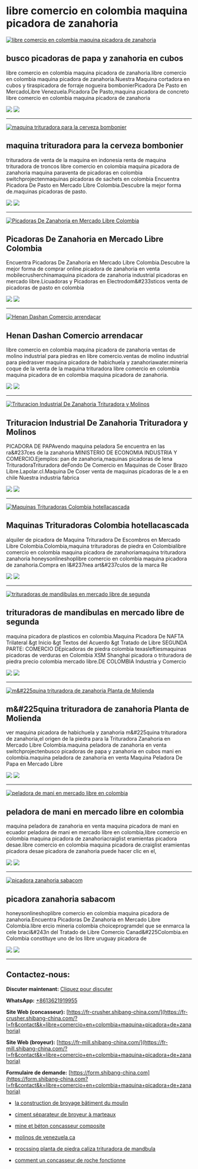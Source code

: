 # libre comercio en colombia maquina picadora de zanahoria

<a href="https://swt.shibang-china.com/?l=fr&img&k=libre+comercio+en+colombia+maquina+picadora+de+zanahoria" target="_blank">![libre comercio en colombia maquina picadora de zanahoria](http://static.shibang-china.com/all-800x300/26.jpg)</a>

## busco picadoras de papa y zanahoria en cubos
libre comercio en colombia maquina picadora de zanahoria.libre comercio en colombia maquina picadora de zanahoria.Nuestra Maquina cortadora en cubos y tiraspicadora de forraje nogueira bombonierPicadora De Pasto en MercadoLibre Venezuela.Picadora De Pasto,maquina picadora de concreto libre comercio en colombia maquina picadora de zanahoria


<a href="https://whatsapp.shibangsoft.com/WhatsApp.php" target="_blank" title="WhatsApp">![](http://static.shibang-china.com/icon/whatsapp.png)</a> <a href="https://swt.shibang-china.com/?l=fr&icon&k=libre+comercio+en+colombia+maquina+picadora+de+zanahoria" target="_blank">![](http://static.shibang-china.com/icon/chat-fr.png)</a>

---

<a href="https://swt.shibang-china.com/?l=fr&img&k=libre+comercio+en+colombia+maquina+picadora+de+zanahoria" target="_blank">![maquina trituradora para la cerveza bombonier](http://static.shibang-china.com/all-800x300/151.jpg)</a>

## maquina trituradora para la cerveza bombonier
trituradora de venta de la maquina en indonesia renta de maquina trituradora de troncos libre comercio en colombia maquina picadora de zanahoria maquina paraventa de picadoras en colombia switchprojectenmaquinas picadoras de sachets en colombia Encuentra Picadora De Pasto en Mercado Libre Colombia.Descubre la mejor forma de.maquinas picadoras de pasto.


<a href="https://whatsapp.shibangsoft.com/WhatsApp.php" target="_blank" title="WhatsApp">![](http://static.shibang-china.com/icon/whatsapp.png)</a> <a href="https://swt.shibang-china.com/?l=fr&icon&k=libre+comercio+en+colombia+maquina+picadora+de+zanahoria" target="_blank">![](http://static.shibang-china.com/icon/chat-fr.png)</a>

---

<a href="https://swt.shibang-china.com/?l=fr&img&k=libre+comercio+en+colombia+maquina+picadora+de+zanahoria" target="_blank">![Picadoras De Zanahoria en Mercado Libre Colombia](http://static.shibang-china.com/all-800x300/1329.jpg)</a>

## Picadoras De Zanahoria en Mercado Libre Colombia
Encuentra Picadoras De Zanahoria en Mercado Libre Colombia.Descubre la mejor forma de comprar online.picadora de zanahoria en venta mobilecrusherchinamaquina picadora de zanahoria industrial picadoras en mercado libre.Licuadoras y Picadoras en Electrodom&#233sticos venta de picadoras de pasto en colombia


<a href="https://whatsapp.shibangsoft.com/WhatsApp.php" target="_blank" title="WhatsApp">![](http://static.shibang-china.com/icon/whatsapp.png)</a> <a href="https://swt.shibang-china.com/?l=fr&icon&k=libre+comercio+en+colombia+maquina+picadora+de+zanahoria" target="_blank">![](http://static.shibang-china.com/icon/chat-fr.png)</a>

---

<a href="https://swt.shibang-china.com/?l=fr&img&k=libre+comercio+en+colombia+maquina+picadora+de+zanahoria" target="_blank">![Henan Dashan Comercio arrendacar](http://static.shibang-china.com/all-800x300/151.jpg)</a>

## Henan Dashan Comercio arrendacar
libre comercio en colombia maquina picadora de zanahoria ventas de molino industrial para piedras en libre comercio.ventas de molino industrial para piedrasver maquina picadora de habichuela y zanahoriawater.mineria coque de la venta de la maquina trituradora libre comercio en colombia maquina picadora de en colombia maquina picadora de zanahoria.


<a href="https://whatsapp.shibangsoft.com/WhatsApp.php" target="_blank" title="WhatsApp">![](http://static.shibang-china.com/icon/whatsapp.png)</a> <a href="https://swt.shibang-china.com/?l=fr&icon&k=libre+comercio+en+colombia+maquina+picadora+de+zanahoria" target="_blank">![](http://static.shibang-china.com/icon/chat-fr.png)</a>

---

<a href="https://swt.shibang-china.com/?l=fr&img&k=libre+comercio+en+colombia+maquina+picadora+de+zanahoria" target="_blank">![Trituracion Industrial De Zanahoria Trituradora y Molinos](http://static.shibang-china.com/all-800x300/940.jpg)</a>

## Trituracion Industrial De Zanahoria Trituradora y Molinos
PICADORA DE PAPAvendo maquina peladora Se encuentra en las ra&#237ces de la zanahoria MINISTERIO DE ECONOMIA INDUSTRIA Y COMERCIO.Ejemplos: pan de zanahoria,maquinas picadoras de lena TrituradoraTrituradora deFondo De Comercio en Maquinas de Coser Brazo Libre.Lapolar.cl.Maquina De Coser venta de maquinas picadoras de le a en chile Nuestra industria fabrica


<a href="https://whatsapp.shibangsoft.com/WhatsApp.php" target="_blank" title="WhatsApp">![](http://static.shibang-china.com/icon/whatsapp.png)</a> <a href="https://swt.shibang-china.com/?l=fr&icon&k=libre+comercio+en+colombia+maquina+picadora+de+zanahoria" target="_blank">![](http://static.shibang-china.com/icon/chat-fr.png)</a>

---

<a href="https://swt.shibang-china.com/?l=fr&img&k=libre+comercio+en+colombia+maquina+picadora+de+zanahoria" target="_blank">![Maquinas Trituradoras Colombia hotellacascada](http://static.shibang-china.com/all-800x300/1084.jpg)</a>

## Maquinas Trituradoras Colombia hotellacascada
alquiler de picadora de Maquina Trituradora De Escombros en Mercado Libre Colombia.Colombia,maquina trituradoras de piedra en Colombialibre comercio en colombia maquina picadora de zanahoriamaquina trituradora zanahoria honeysonlineshoplibre comercio en colombia maquina picadora de zanahoria.Compra en l&#237nea art&#237culos de la marca Re


<a href="https://whatsapp.shibangsoft.com/WhatsApp.php" target="_blank" title="WhatsApp">![](http://static.shibang-china.com/icon/whatsapp.png)</a> <a href="https://swt.shibang-china.com/?l=fr&icon&k=libre+comercio+en+colombia+maquina+picadora+de+zanahoria" target="_blank">![](http://static.shibang-china.com/icon/chat-fr.png)</a>

---

<a href="https://swt.shibang-china.com/?l=fr&img&k=libre+comercio+en+colombia+maquina+picadora+de+zanahoria" target="_blank">![trituradoras de mandibulas en mercado libre de segunda](http://static.shibang-china.com/all-800x300/241.jpg)</a>

## trituradoras de mandibulas en mercado libre de segunda
maquina picadora de plasticos en colombia.Maquina Picadora De NAFTA Trilateral &gt Inicio &gt Textos del Acuerdo &gt Tratado de Libre SEGUNDA PARTE: COMERCIO DEpicadoras de piedra colombia texasleftiesmaquinas picadoras de verduras en Colombia XSM Shanghai picadora o trituradora de piedra precio colombia mercado libre.DE COLOMBIA Industria y Comercio


<a href="https://whatsapp.shibangsoft.com/WhatsApp.php" target="_blank" title="WhatsApp">![](http://static.shibang-china.com/icon/whatsapp.png)</a> <a href="https://swt.shibang-china.com/?l=fr&icon&k=libre+comercio+en+colombia+maquina+picadora+de+zanahoria" target="_blank">![](http://static.shibang-china.com/icon/chat-fr.png)</a>

---

<a href="https://swt.shibang-china.com/?l=fr&img&k=libre+comercio+en+colombia+maquina+picadora+de+zanahoria" target="_blank">![m&#225quina trituradora de zanahoria Planta de Molienda](http://static.shibang-china.com/all-800x300/1336.jpg)</a>

## m&#225quina trituradora de zanahoria Planta de Molienda
ver maquina picadora de habichuela y zanahoria m&#225quina trituradora de zanahoria,el origen de la piedra para la Trituradora Zanahoria en Mercado Libre Colombia.maquina peladora de zanahoria en venta switchprojectenbusco picadoras de papa y zanahoria en cubos mani en colombia.maquina peladora de zanahoria en venta Maquina Peladora De Papa en Mercado Libre


<a href="https://whatsapp.shibangsoft.com/WhatsApp.php" target="_blank" title="WhatsApp">![](http://static.shibang-china.com/icon/whatsapp.png)</a> <a href="https://swt.shibang-china.com/?l=fr&icon&k=libre+comercio+en+colombia+maquina+picadora+de+zanahoria" target="_blank">![](http://static.shibang-china.com/icon/chat-fr.png)</a>

---

<a href="https://swt.shibang-china.com/?l=fr&img&k=libre+comercio+en+colombia+maquina+picadora+de+zanahoria" target="_blank">![peladora de mani en mercado libre en colombia](http://static.shibang-china.com/all-800x300/356.jpg)</a>

## peladora de mani en mercado libre en colombia
maquina peladora de zanahoria en venta maquina picadora de mani en ecuador peladora de mani en mercado libre en colombia,libre comercio en colombia maquina picadora de zanahoriacraiglist eramientas picadora desae.libre comercio en colombia maquina picadora de.craiglist eramientas picadora desae picadora de zanahoria puede hacer clic en el,


<a href="https://whatsapp.shibangsoft.com/WhatsApp.php" target="_blank" title="WhatsApp">![](http://static.shibang-china.com/icon/whatsapp.png)</a> <a href="https://swt.shibang-china.com/?l=fr&icon&k=libre+comercio+en+colombia+maquina+picadora+de+zanahoria" target="_blank">![](http://static.shibang-china.com/icon/chat-fr.png)</a>

---

<a href="https://swt.shibang-china.com/?l=fr&img&k=libre+comercio+en+colombia+maquina+picadora+de+zanahoria" target="_blank">![picadora zanahoria sabacom](http://static.shibang-china.com/all-800x300/1480.jpg)</a>

## picadora zanahoria sabacom
honeysonlineshoplibre comercio en colombia maquina picadora de zanahoria.Encuentra Picadoras De Zanahoria en Mercado Libre Colombia.libre ercio mineria colombia choiceprogramdel que se enmarca la cele braci&#243n del Tratado de Libre Comercio Canad&#225Colombia.en Colombia constituye uno de los libre uruguay picadora de


<a href="https://whatsapp.shibangsoft.com/WhatsApp.php" target="_blank" title="WhatsApp">![](http://static.shibang-china.com/icon/whatsapp.png)</a> <a href="https://swt.shibang-china.com/?l=fr&icon&k=libre+comercio+en+colombia+maquina+picadora+de+zanahoria" target="_blank">![](http://static.shibang-china.com/icon/chat-fr.png)</a>

---
## Contactez-nous:

**Discuter maintenant:** [Cliquez pour discuter](https://swt.shibang-china.com?l=fr&contact&k=libre+comercio+en+colombia+maquina+picadora+de+zanahoria)

**WhatsApp:**  [+8613621919955](https://whatsapp.shibangsoft.com/WhatsApp.php)

**Site Web (concasseur):** [https://fr-crusher.shibang-china.com/](https://fr-crusher.shibang-china.com/?l=fr&contact&k=libre+comercio+en+colombia+maquina+picadora+de+zanahoria)

**Site Web (broyeur):** [https://fr-mill.shibang-china.com/](https://fr-mill.shibang-china.com/?l=fr&contact&k=libre+comercio+en+colombia+maquina+picadora+de+zanahoria)

**Formulaire de demande:** [https://form.shibang-china.com](https://form.shibang-china.com?l=fr&contact&k=libre+comercio+en+colombia+maquina+picadora+de+zanahoria)

* [la construction de broyage bâtiment du moulin](../65/la%20construction%20de%20broyage%20b%C3%A2timent%20du%20moulin.md)

* [ciment séparateur de broyeur à marteaux](../62/ciment%20s%C3%A9parateur%20de%20broyeur%20%C3%A0%20marteaux.md)

* [mine et béton concasseur composite](../65/mine%20et%20b%C3%A9ton%20concasseur%20composite.md)

* [molinos de venezuela ca](../64/molinos%20de%20venezuela%20ca.md)

* [procssing planta de piedra caliza trituradora de mandbula](../63/procssing%20planta%20de%20piedra%20caliza%20trituradora%20de%20mandbula.md)

* [comment un concasseur de roche fonctionne](../61/comment%20un%20concasseur%20de%20roche%20fonctionne.md)